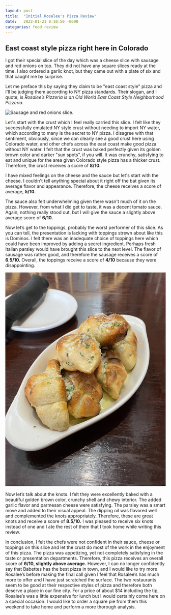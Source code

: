 ```yaml
---
layout: post
title:  "Initial Rosalee's Pizza Review"
date:   2022-01-21 8:10:50 -0600
categories: food review
---
```


## East coast style pizza right here in Colorado

I got their special slice of the day which was a cheese slice with sausage and red onions on top. They did not have any square slices ready at the time. I also ordered a garlic knot, but they came out with a plate of six and that caught me by surprise.

Let me preface this by saying they claim to be "east coast style" pizza and I'll be judging them according to NY pizza standards. Their slogan, and I quote, is *Rosalee’s Pizzeria is an Old World East Coast Style Neighborhood Pizzeria.*

![Sausage and red onions slice.](/assets/pics/2022/rosalees/pizza01212022.jpg)

Let's start with the crust which I feel really carried this slice. I felt like they successfully emulated NY style crust without needing to import NY water, which according to many is the secret to NY pizza. I disagree with that sentiment, obviously, since we can clearly see a good crust here using Colorado water, and other chefs across the east coast make good pizza without NY water. I felt that the crust was baked perfectly given its golden brown color and darker "sun spots", if you will. It was crunchy, satisfying to eat and unique for the area given Colorado style pizza has a thicker crust. Therefore, the crust receives a score of **8/10.**

I have mixed feelings on the cheese and the sauce but let's start with the cheese. I couldn't tell anything special about it right off the bat given its average flavor and appearance. Therefore, the cheese receives a score of average, **5/10.**

The sauce also felt underwhelming given there wasn't much of it on the pizza. However, from what I did get to taste, it was a decent tomato sauce. Again, nothing really stood out, but I will give the sauce a slightly above average score of **6/10.**

Now let’s get to the toppings, probably the worst performer of this slice. As you can tell, the presentation is lacking with toppings strewn about like this is Dominos. I felt there was an inadequate choice of toppings here which could have been improved by adding a secret ingredient. Perhaps fresh Italian parsley would have brought this slice to the next level. The flavor of sausage was rather good, and therefore the sausage receives a score of **6.5/10.** Overall, the toppings receive a score of **4/10** because they were disappointing.

![The Knots (tm).](/assets/pics/2022/rosalees/knots01212022.jpg)

Now let’s talk about the knots. I felt they were excellently baked with a beautiful golden brown color, crunchy shell and chewy interior. The added garlic flavor and parmesan cheese were satisfying. The parsley was a smart move and added to their visual appeal. The dipping oil was flavored well and complemented the knots appropriately. Therefore, these are great knots and receive a score of **8.5/10.** I was pleased to receive six knots instead of one and I ate the rest of them that I took home while writing this review.

In conclusion, I felt the chefs were not confident in their sauce, cheese or toppings on this slice and let the crust do most of the work in the enjoyment of this pizza. The pizza was appetizing, yet not completely satisfying in the taste or presentation departments. Therefore, this pizza receives an overall score of **6/10, slightly above average.** However, I can no longer confidently say that Babettes has the best pizza in town, and I would like to try more Rosalee’s before making the final call given I feel that Rosalee’s has much more to offer and I have just scratched the surface. The two restaurants seem to be good at their respective styles of pizza and therefore both deserve a place in our fine city. For a price of about $14 including the tip, Rosalee’s was a little expensive for lunch but I would certainly come here on a special occasion. I would like to order a square pie from them this weekend to take home and perform a more thorough analysis.